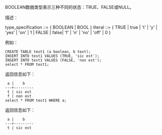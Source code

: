 BOOLEAN数据类型表示三种不同的状态：TRUE、FALSE或NULL。

描述：

type_specification ::= { BOOLEAN | BOOL }
literal ::= { TRUE  | true | 't' | 'y' | 'yes' | 'on' | 1 |
          FALSE | false| 'f' | 'n' | 'no' | 'off' | 0 }

例如：

```
CREATE TABLE test1 (a boolean, b text);
INSERT INTO test1 VALUES (TRUE, 'sic est');
INSERT INTO test1 VALUES (FALSE, 'non est');
select * FROM test1;
```

返回信息如下：

```
 a |    b
---+---------
 t | sic est
 f | non est
select * FROM test1 WHERE a;
```

返回信息如下：

```
 a |    b
---+---------
 t | sic est
```

